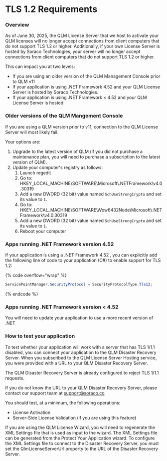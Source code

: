# TLS 1.2 Requirements

### Overview

As of June 30, 2025, the QLM License Server that we host to activate your QLM licenses will no longer accept connections from client computers that do not support TLS 1.2 or higher. Additionally, if your own License Server is hosted by Soraco Technologies, your server will no longer accept connections from client computers that do not support TLS 1.2 or higher.

This can impact you at two levels:

* If you are using an older version of the QLM Management Console prior to QLM v11
* If your application is using .NET Framework 4.52 and your QLM License Server is hosted by Soraco Technologies.
* If your application is using .NET Framework < 4.52 and your QLM License Server is hosted&#x20;

### Older versions of the QLM Mangement Console

If you are using a QLM version prior to v11, connection to the QLM License Server will most likely fail.&#x20;

Your options are:

1. Upgrade to the latest version of QLM (if you did not purchase a maintenance plan, you will need to purchase a subscription to the latest version of QLM).
2. Update your computer's registry as follows:
   1. Launch regedit
   2. Go to: HKEY\_LOCAL\_MACHINE\SOFTWARE\Microsoft\\.NETFramework\v4.0.30319
   3. Add a new DWORD (32 bit) value named `SchUseStrongCrypto` and set its value to `1`.
   4. Go to: HKEY\_LOCAL\_MACHINE\SOFTWARE\Wow6432Node\Microsoft\\.NETFramework\v4.0.30319
   5. Add a new DWORD (32 bit) value named `SchUseStrongCrypto` and set its value to `1`.
   6. Reboot your computer

### Apps running .NET Framework version 4.52

If your application is using a .NET Framework 4.52 , you can explicitly add the following line of code to your application (C#) to enable support for TLS 1.2:

{% code overflow="wrap" %}
```csharp
ServicePointManager.SecurityProtocol = SecurityProtocolType.Tls12;
```
{% endcode %}

### Apps running .NET Framework version < 4.52

You will need to update your application to use a more recent version of .NET

### How to test your application&#x20;

To test whether your application will work with a server that has TLS 1/1.1 disabled, you can connect your application to the QLM Disaster Recovery Server. When you subscribed to the QLM License Server Hosting service, you were provided with a URL to your QLM Disaster Recovery Server.&#x20;

The QLM Disaster Recovery Server is already configured to reject TLS 1/1.1 requests.&#x20;

If you do not know the URL to your QLM Disaster Recovery Server, please contact our support team at support@soraco.co

You should test, at a minimum, the following operations:

* License Activation
* Server-Side License Validation (if you are using this feature)

If you are using the QLM License Wizard, you will need to regenerate the XML Settings file that is used as input to the wizard. The XML Settings file can be generated from the Protect Your Application wizard. To configure the XML Settings file to connect to the Disaster Recovery Server, you must set the QlmLicenseServerUrl property to the URL of the Disaster Recovery Server.







